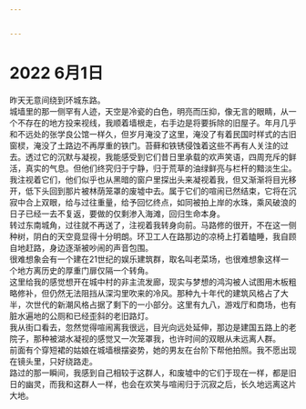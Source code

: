 ```yaml
---


---
```


<h1 id="月1日"><span class="prefix"></span><span class="content">2022 6月1日</span><span class="suffix"></span></h1>
<p>昨天无意间绕到环城东路。<br>
城墙里的那一侧罕有人迹，天空是冷瓷的白色，明亮而压抑，像无言的眼睛，从一个不存在的地方投来视线，我顺着墙根走，右手边是将要拆除的旧屋子。年月几乎和不远处的张学良公馆一样久，但岁月淹没了这里，淹没了有着民国时样式的古旧窗棂，淹没了土路边不再厚重的铁门。苔藓和铁锈侵蚀着这些不再有人关注的过去。透过它的沉默与凝视，我能感受到它们昔日里承载的欢声笑语，四周充斥的鲜活，真实的气息。但他们终究归于宁静，归于荒草的油绿鲜亮与栏杆的黯淡生尘。<br>
我注视着它们，他们似乎也从黑暗的窗户里探出头来凝视着我，但又渐渐将目光移开，低下头回到那片被林荫笼罩的废墟中去。属于它们的喧闹已然结束，它将在沉寂中合上双眼，给与过往重量，给予回忆终点，如同被拍上岸的水珠，乘风破浪的日子已经一去不复返，要做的仅剩渗入海滩，回归生命本身。<br>
转过东南城角，过往就不再送了，注视着我转身向前。马路修的很开，不在这一侧种树，阴白的天空竟显得十分明朗。环卫工人在路那边的凉椅上打着瞌睡，我自顾自地赶路，身边逐渐被吵闹的声音包围。<br>
很难想象会有一个建在21世纪的娱乐建筑群，取名叫老菜场，也很难想象这样一个地方离历史的厚重门扉仅隔一个转角。<br>
这里给我的感觉想开在城中村的非主流发廊，现实与梦想的鸿沟被人试图用木板粗略修补，但仍然无法阻挡从深沟里吹来的冷风。那种九十年代的建筑风格占了大半，次世代的新潮风格占据了剩下的一小部分。这里有九八，游戏厅和商场，也有脏水遍地的公厕和已经歪斜的老旧路灯。<br>
我从街口看去，忽然觉得喧闹离我很远，目光向远处延伸，那边是建国五路上的老院子，那种被湖水凝视的感觉又一次笼罩我，也许时间的双眼从未远离人群。<br>
前面有个穿短裙的姑娘在城墙根摆姿势，她的男友在台阶下帮他拍照。我不愿出现在镜头里，只好绕路走。<br>
路过的那一瞬间，我感到自己相较于这群人，和废墟中的它们于现在一样，都是旧日的幽灵，而我和这群人一样，也会在欢笑与喧闹归于沉寂之后，长久地远离这片大地。</p>


